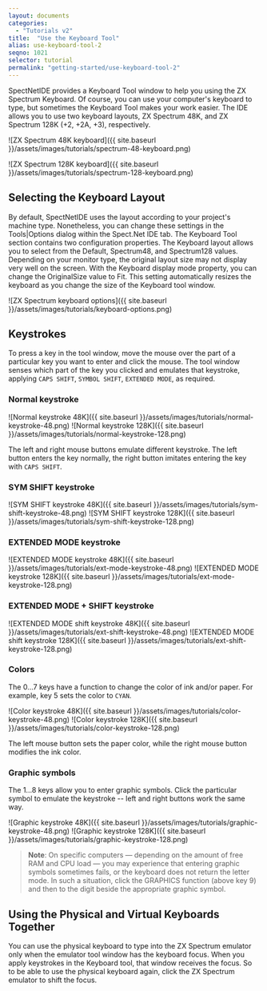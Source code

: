 ```yaml
---
layout: documents
categories: 
  - "Tutorials v2"
title:  "Use the Keyboard Tool"
alias: use-keyboard-tool-2
seqno: 1021
selector: tutorial
permalink: "getting-started/use-keyboard-tool-2"
---
```


SpectNetIDE provides a Keyboard Tool window to help you using the ZX Spectrum Keyboard. Of course, you can use your computer's keyboard to type, but sometimes the Keyboard Tool makes your work easier.
The IDE allows you to use two keyboard layouts, ZX Spectrum 48K, and ZX Spectrum 128K (+2, +2A, +3), respectively.

![ZX Spectrum 48K keyboard]({{ site.baseurl }}/assets/images/tutorials/spectrum-48-keyboard.png)

![ZX Spectrum 128K keyboard]({{ site.baseurl }}/assets/images/tutorials/spectrum-128-keyboard.png)

## Selecting the Keyboard Layout

By default, SpectNetIDE uses the layout according to your project's machine type. Nonetheless, you can change these settings in the Tools|Options dialog within the Spect.Net IDE tab. The Keyboard Tool section contains two configuration properties.
The Keyboard layout allows you to select from the Default, Spectrum48, and Spectrum128 values. Depending on your monitor type, the original layout size may not display very well on the screen. With the Keyboard display mode property, you can change the OriginalSize value to Fit. This setting automatically resizes the keyboard as you change the size of the Keyboard tool window.

![ZX Spectrum keyboard options]({{ site.baseurl }}/assets/images/tutorials/keyboard-options.png)

## Keystrokes

To press a key in the tool window, move the mouse over the part of a particular key you want to enter and click the mouse. The tool window senses which part of the key you clicked and emulates that keystroke, applying `CAPS SHIFT`, `SYMBOL SHIFT`, `EXTENDED MODE`, as required.

### Normal keystroke

![Normal keystroke 48K]({{ site.baseurl }}/assets/images/tutorials/normal-keystroke-48.png)
![Normal keystroke 128K]({{ site.baseurl }}/assets/images/tutorials/normal-keystroke-128.png)

The left and right mouse buttons emulate different keystroke. The left button enters the key normally, the right button imitates entering the key with `CAPS SHIFT`.

### SYM SHIFT keystroke

![SYM SHIFT keystroke 48K]({{ site.baseurl }}/assets/images/tutorials/sym-shift-keystroke-48.png)
![SYM SHIFT keystroke 128K]({{ site.baseurl }}/assets/images/tutorials/sym-shift-keystroke-128.png)

### EXTENDED MODE keystroke

![EXTENDED MODE keystroke 48K]({{ site.baseurl }}/assets/images/tutorials/ext-mode-keystroke-48.png)
![EXTENDED MODE keystroke 128K]({{ site.baseurl }}/assets/images/tutorials/ext-mode-keystroke-128.png)

### EXTENDED MODE + SHIFT keystroke

![EXTENDED MODE shift keystroke 48K]({{ site.baseurl }}/assets/images/tutorials/ext-shift-keystroke-48.png)
![EXTENDED MODE shift keystroke 128K]({{ site.baseurl }}/assets/images/tutorials/ext-shift-keystroke-128.png)

### Colors

The 0...7 keys have a function to change the color of ink and/or paper. For example, key 5 sets the color to `CYAN`.

![Color keystroke 48K]({{ site.baseurl }}/assets/images/tutorials/color-keystroke-48.png)
![Color keystroke 128K]({{ site.baseurl }}/assets/images/tutorials/color-keystroke-128.png)

The left mouse button sets the paper color, while the right mouse button modifies the ink color.

### Graphic symbols

The 1...8 keys allow you to enter graphic symbols. Click the particular symbol to emulate the keystroke -- left and right buttons work the same way.

![Graphic keystroke 48K]({{ site.baseurl }}/assets/images/tutorials/graphic-keystroke-48.png)
![Graphic keystroke 128K]({{ site.baseurl }}/assets/images/tutorials/graphic-keystroke-128.png)

> __Note__: On specific computers &mdash; depending on the amount of free RAM and CPU load &mdash; you may experience that entering graphic symbols sometimes fails, or the keyboard does not return the letter mode. In such a situation, click the GRAPHICS function (above key 9) and then to the digit beside the appropriate graphic symbol.

## Using the Physical and Virtual Keyboards Together

You can use the physical keyboard to type into the ZX Spectrum emulator only when the emulator tool window has the keyboard focus. When you apply keystrokes in the Keyboard tool, that window receives the focus. So to be able to use the physical keyboard again, click the ZX Spectrum emulator to shift the focus.
